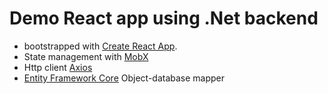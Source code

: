 # Demo React app using .Net backend
- bootstrapped with [Create React App](https://github.com/facebook/create-react-app).
- State management with [MobX](https://mobx.js.org/)
- Http client [Axios](https://github.com/axios/axios)
- [Entity Framework Core](https://docs.microsoft.com/en-us/ef/) Object-database mapper 